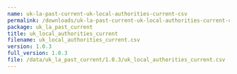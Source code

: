 ```yaml
---
name: uk-la-past-current-uk-local-authorities-current-csv
permalink: /downloads/uk-la-past-current-uk-local-authorities-current-csv/1_0_3
package: uk_la_past_current
title: uk_local_authorities_current
filename: uk_local_authorities_current.csv
version: 1.0.3
full_version: 1.0.3
file: /data/uk_la_past_current/1.0.3/uk_local_authorities_current.csv
---
```

